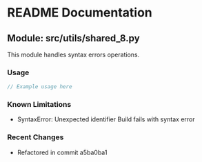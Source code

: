 # README Documentation

## Module: src/utils/shared_8.py

This module handles syntax errors operations.

### Usage

```javascript
// Example usage here
```

### Known Limitations

- SyntaxError: Unexpected identifier Build fails with syntax error

### Recent Changes

- Refactored in commit a5ba0ba1
